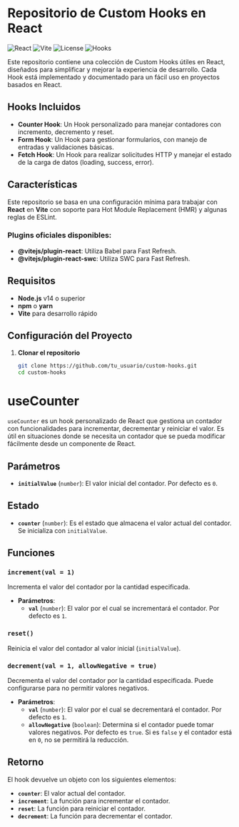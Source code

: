 # Repositorio de Custom Hooks en React

![React](https://img.shields.io/badge/React-18.0.0-blue)
![Vite](https://img.shields.io/badge/Vite-4.0.0-yellowgreen)
![License](https://img.shields.io/badge/License-MIT-green)
![Hooks](https://img.shields.io/badge/Hooks-Custom-blueviolet)

Este repositorio contiene una colección de Custom Hooks útiles en React, diseñados para simplificar y mejorar la experiencia de desarrollo. Cada Hook está implementado y documentado para un fácil uso en proyectos basados en React.

## Hooks Incluidos

- **Counter Hook**: Un Hook personalizado para manejar contadores con incremento, decremento y reset.
- **Form Hook**: Un Hook para gestionar formularios, con manejo de entradas y validaciones básicas.
- **Fetch Hook**: Un Hook para realizar solicitudes HTTP y manejar el estado de la carga de datos (loading, success, error).

## Características

Este repositorio se basa en una configuración mínima para trabajar con **React** en **Vite** con soporte para Hot Module Replacement (HMR) y algunas reglas de ESLint.

### Plugins oficiales disponibles:

- **@vitejs/plugin-react**: Utiliza Babel para Fast Refresh.
- **@vitejs/plugin-react-swc**: Utiliza SWC para Fast Refresh.

## Requisitos

- **Node.js** v14 o superior
- **npm** o **yarn**
- **Vite** para desarrollo rápido

## Configuración del Proyecto

1. **Clonar el repositorio**

   ```bash
   git clone https://github.com/tu_usuario/custom-hooks.git
   cd custom-hooks

# useCounter

`useCounter` es un hook personalizado de React que gestiona un contador con funcionalidades para incrementar, decrementar y reiniciar el valor. Es útil en situaciones donde se necesita un contador que se pueda modificar fácilmente desde un componente de React.

## Parámetros

- **`initialValue`** (`number`): El valor inicial del contador. Por defecto es `0`.

## Estado

- **`counter`** (`number`): Es el estado que almacena el valor actual del contador. Se inicializa con `initialValue`.

## Funciones

### `increment(val = 1)`

Incrementa el valor del contador por la cantidad especificada.

- **Parámetros**:
  - **`val`** (`number`): El valor por el cual se incrementará el contador. Por defecto es `1`.

### `reset()`

Reinicia el valor del contador al valor inicial (`initialValue`).

### `decrement(val = 1, allowNegative = true)`

Decrementa el valor del contador por la cantidad especificada. Puede configurarse para no permitir valores negativos.

- **Parámetros**:
  - **`val`** (`number`): El valor por el cual se decrementará el contador. Por defecto es `1`.
  - **`allowNegative`** (`boolean`): Determina si el contador puede tomar valores negativos. Por defecto es `true`. Si es `false` y el contador está en `0`, no se permitirá la reducción.

## Retorno

El hook devuelve un objeto con los siguientes elementos:

- **`counter`**: El valor actual del contador.
- **`increment`**: La función para incrementar el contador.
- **`reset`**: La función para reiniciar el contador.
- **`decrement`**: La función para decrementar el contador.
